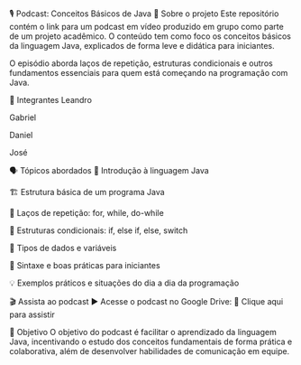 🎙️ Podcast: Conceitos Básicos de Java
📌 Sobre o projeto
Este repositório contém o link para um podcast em vídeo produzido em grupo como parte de um projeto acadêmico. O conteúdo tem como foco os conceitos básicos da linguagem Java, explicados de forma leve e didática para iniciantes.

O episódio aborda laços de repetição, estruturas condicionais e outros fundamentos essenciais para quem está começando na programação com Java.

👥 Integrantes
Leandro

Gabriel

Daniel

José

🗣️ Tópicos abordados
🧠 Introdução à linguagem Java

🏗️ Estrutura básica de um programa Java

🔁 Laços de repetição: for, while, do-while

🔀 Estruturas condicionais: if, else if, else, switch

🧩 Tipos de dados e variáveis

🧾 Sintaxe e boas práticas para iniciantes

💡 Exemplos práticos e situações do dia a dia da programação

🎬 Assista ao podcast
▶️ Acesse o podcast no Google Drive:
🔗 Clique aqui para assistir

🎯 Objetivo
O objetivo do podcast é facilitar o aprendizado da linguagem Java, incentivando o estudo dos conceitos fundamentais de forma prática e colaborativa, além de desenvolver habilidades de comunicação em equipe.

